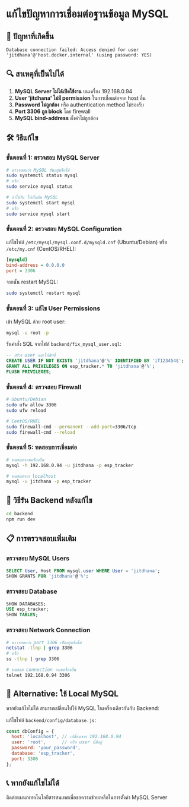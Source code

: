 # แก้ไขปัญหาการเชื่อมต่อฐานข้อมูล MySQL

## 🚨 ปัญหาที่เกิดขึ้น
```
Database connection failed: Access denied for user 'jitdhana'@'host.docker.internal' (using password: YES)
```

## 🔍 สาเหตุที่เป็นไปได้

1. **MySQL Server ไม่ได้เปิดใช้งาน** บนเครื่อง 192.168.0.94
2. **User 'jitdhana' ไม่มี permission** ในการเชื่อมต่อจาก host อื่น
3. **Password ไม่ถูกต้อง** หรือ authentication method ไม่รองรับ
4. **Port 3306 ถูก block** โดย firewall
5. **MySQL bind-address** ตั้งค่าไม่ถูกต้อง

## 🛠️ วิธีแก้ไข

### ขั้นตอนที่ 1: ตรวจสอบ MySQL Server

```bash
# ตรวจสอบว่า MySQL รันอยู่หรือไม่
sudo systemctl status mysql
# หรือ
sudo service mysql status

# ถ้าไม่รัน ให้เริ่มต้น MySQL
sudo systemctl start mysql
# หรือ
sudo service mysql start
```

### ขั้นตอนที่ 2: ตรวจสอบ MySQL Configuration

แก้ไขไฟล์ `/etc/mysql/mysql.conf.d/mysqld.cnf` (Ubuntu/Debian) หรือ `/etc/my.cnf` (CentOS/RHEL):

```ini
[mysqld]
bind-address = 0.0.0.0
port = 3306
```

จากนั้น restart MySQL:
```bash
sudo systemctl restart mysql
```

### ขั้นตอนที่ 3: แก้ไข User Permissions

เข้า MySQL ด้วย root user:
```bash
mysql -u root -p
```

รันคำสั่ง SQL จากไฟล์ `backend/fix_mysql_user.sql`:
```sql
-- สร้าง user และให้สิทธิ์
CREATE USER IF NOT EXISTS 'jitdhana'@'%' IDENTIFIED BY 'iT123454$';
GRANT ALL PRIVILEGES ON esp_tracker.* TO 'jitdhana'@'%';
FLUSH PRIVILEGES;
```

### ขั้นตอนที่ 4: ตรวจสอบ Firewall

```bash
# Ubuntu/Debian
sudo ufw allow 3306
sudo ufw reload

# CentOS/RHEL
sudo firewall-cmd --permanent --add-port=3306/tcp
sudo firewall-cmd --reload
```

### ขั้นตอนที่ 5: ทดสอบการเชื่อมต่อ

```bash
# ทดสอบจากเครื่องอื่น
mysql -h 192.168.0.94 -u jitdhana -p esp_tracker

# ทดสอบจาก localhost
mysql -u jitdhana -p esp_tracker
```

## 🚀 วิธีรัน Backend หลังแก้ไข

```bash
cd backend
npm run dev
```

## 📋 การตรวจสอบเพิ่มเติม

### ตรวจสอบ MySQL Users
```sql
SELECT User, Host FROM mysql.user WHERE User = 'jitdhana';
SHOW GRANTS FOR 'jitdhana'@'%';
```

### ตรวจสอบ Database
```sql
SHOW DATABASES;
USE esp_tracker;
SHOW TABLES;
```

### ตรวจสอบ Network Connection
```bash
# ตรวจสอบว่า port 3306 เปิดอยู่หรือไม่
netstat -tlnp | grep 3306
# หรือ
ss -tlnp | grep 3306

# ทดสอบ connection จากเครื่องอื่น
telnet 192.168.0.94 3306
```

## 🔧 Alternative: ใช้ Local MySQL

หากยังแก้ไขไม่ได้ สามารถเปลี่ยนไปใช้ MySQL ในเครื่องเดียวกันกับ Backend:

แก้ไขไฟล์ `backend/config/database.js`:
```javascript
const dbConfig = {
  host: 'localhost', // เปลี่ยนจาก 192.168.0.94
  user: 'root',      // หรือ user ที่มีอยู่
  password: 'your_password',
  database: 'esp_tracker',
  port: 3306
};
```

## 📞 หากยังแก้ไขไม่ได้

ติดต่อแผนกเทคโนโลยีสารสนเทศเพื่อขอความช่วยเหลือในการตั้งค่า MySQL Server 